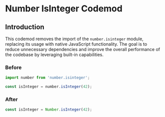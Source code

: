 # Number IsInteger Codemod

## Introduction

This codemod removes the import of the `number.isinteger` module, replacing its usage with native JavaScript functionality. The goal is to reduce unnecessary dependencies and improve the overall performance of the codebase by leveraging built-in capabilities.

### Before

```javascript
import number from 'number.isinteger';

const isInteger = number.isInteger(42);
```

### After

```javascript
const isInteger = Number.isInteger(42);
```